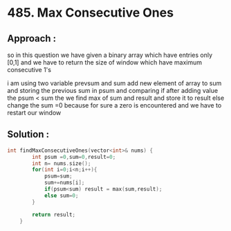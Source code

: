 # 485. Max Consecutive Ones

## Approach :
so in this question we have given a binary array which have entries only [0,1] and we have to return the size of window which have maximum consecutive 1's

i am using two variable prevsum and sum
add new element of array to sum and storing the previous sum in psum and comparing if after adding value the psum < sum the we find max of sum and result and store it to result
else change the sum =0 because for sure a zero is encountered and we have to restart our window

## Solution :
```cpp
int findMaxConsecutiveOnes(vector<int>& nums) {
        int psum =0,sum=0,result=0;
        int n= nums.size();
        for(int i=0;i<n;i++){
            psum=sum;
            sum+=nums[i];
            if(psum<sum) result = max(sum,result);
            else sum=0;
        }

        return result;
    }
```

